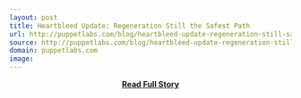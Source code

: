 ```yaml
---
layout: post
title: Heartbleed Update: Regeneration Still the Safest Path
url: http://puppetlabs.com/blog/heartbleed-update-regeneration-still-safest-path
source: http://puppetlabs.com/blog/heartbleed-update-regeneration-still-safest-path
domain: puppetlabs.com
image: 
---
```


<p></p>
<center><p><a href="http://puppetlabs.com/blog/heartbleed-update-regeneration-still-safest-path" style='padding:25px; font-sze:18px; font-weight: bold;'>Read Full Story</a></p></center>
